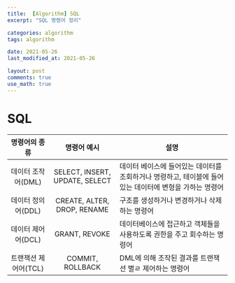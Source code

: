 ```yaml
---
title:  [Algorithm] SQL
excerpt: "SQL 명령어 정리"

categories: algorithm
tags: algorithm

date: 2021-05-26
last_modified_at: 2021-05-26

layout: post
comments: true
use_math: true
---
```

# SQL

| 명령어의 종류 | 명령어 예시 | 설명 |
| :------------: | :------------: | ------------ |
| 데이터 조작어(DML) | SELECT, INSERT, UPDATE, SELECT | 데이터 베이스에 들어있는 데이터를 조회하거나 명령하고, 테이블에 들어 있는 데이터에 변형을 가하는 명령어 |
| 데이터 정의어(DDL) | CREATE, ALTER, DROP, RENAME | 구조를 생성하거나 변경하거나 삭제하는 명령어 |
| 데이터 제어어(DCL) | GRANT, REVOKE | 데이터베이스에 접근하고 객체들을 사용하도록 권한을 주고 회수하는 명령어 |
| 트랜잭션 제어어(TCL) | COMMIT, ROLLBACK | DML에 의해 조작된 결과를 트랜잭션 별ㄹ 제어하는 명령어 |
